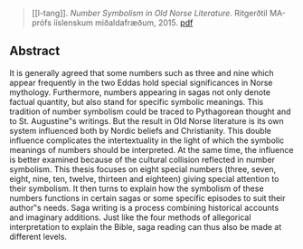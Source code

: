 > [[l-tang]]. *Number Symbolism in Old Norse Literature*. Ritgerðtil MA-prófs ííslenskum miðaldafræðum, 2015. [pdf](a/l-tang2015.pdf)


## Abstract
It is generally agreed that some numbers such as three and nine which appear frequently in the two Eddas hold special significances in Norse mythology. Furthermore, numbers appearing in sagas not only denote factual quantity, but also stand for specific symbolic meanings. This tradition of number symbolism could be traced to Pythagorean thought and to St. Augustine‟s writings. But the result in Old Norse literature is its own system influenced both by Nordic beliefs and Christianity. This double influence complicates the intertextuality in the light of which the symbolic meanings of numbers should be interpreted. At the same time, the influence is better examined because of the cultural collision reflected in number symbolism.
This thesis focuses on eight special numbers (three, seven, eight, nine, ten, twelve, thirteen and eighteen) giving special attention to their symbolism. It then turns to explain how the symbolism of these numbers functions in certain sagas or some specific episodes to suit their author‟s needs. Saga writing is a process combining historical accounts and imaginary additions. Just like the four methods of allegorical interpretation to explain the Bible, saga reading can thus also be made at different levels.